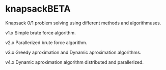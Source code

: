 # knapsackBETA
Knapsack 0/1 problem solving using different methods and algorithmuses.

v1.x
Simple brute force algorithm.

v2.x
Parallerized brute force algorithm.

v3.x
Greedy aproximation and Dynamic aproximation algorithms.

v4.x
Dynamic aproximation algorithm distributed and parallerized.
